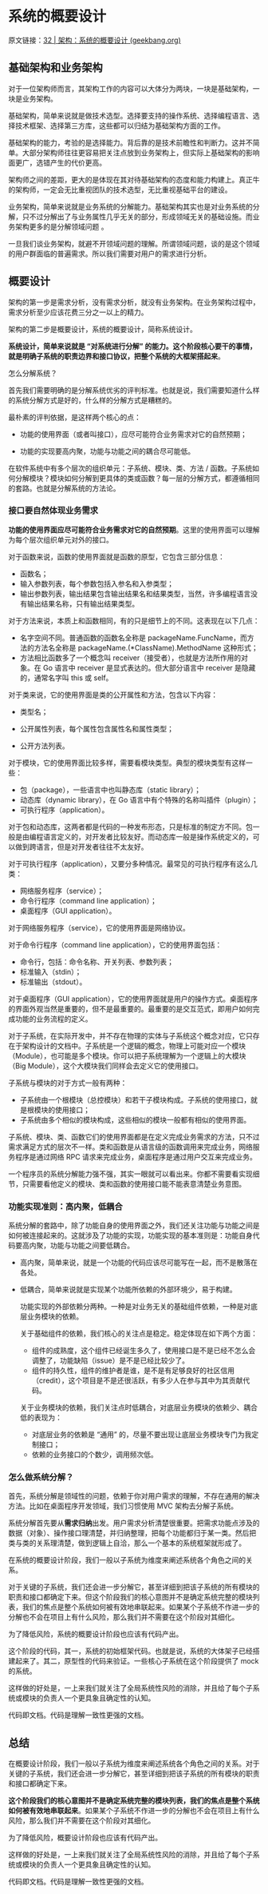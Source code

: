 # 系统的概要设计

原文链接：[32 | 架构：系统的概要设计 (geekbang.org)](https://time.geekbang.org/column/article/117783)

## 基础架构和业务架构

对于一位架构师而言，其架构工作的内容可以大体分为两块，一块是基础架构，一块是业务架构。

基础架构，简单来说就是做技术选型。选择要支持的操作系统、选择编程语言、选择技术框架、选择第三方库，这些都可以归结为基础架构方面的工作。

基础架构的能力，考验的是选择能力。背后靠的是技术前瞻性和判断力。这并不简单。大部分架构师往往更容易把关注点放到业务架构上，但实际上基础架构的影响面更广，选错产生的代价更高。

架构师之间的差距，更大的是体现在其对待基础架构的态度和能力构建上。真正牛的架构师，一定会无比重视团队的技术选型，无比重视基础平台的建设。

业务架构，简单来说就是业务系统的分解能力。基础架构其实也是对业务系统的分解，只不过分解出了与业务属性几乎无关的部分，形成领域无关的基础设施。而业务架构更多的是分解领域问题 。

一旦我们谈业务架构，就避不开领域问题的理解。所谓领域问题，谈的是这个领域的用户群面临的普遍需求。所以我们需要对用户的需求进行分析。

## 概要设计

架构的第一步是需求分析，没有需求分析，就没有业务架构。在业务架构过程中，需求分析至少应该花费三分之一以上的精力。

架构的第二步是概要设计，系统的概要设计，简称系统设计。

**系统设计，简单来说就是 “对系统进行分解” 的能力。这个阶段核心要干的事情，就是明确子系统的职责边界和接口协议，把整个系统的大框架搭起来**。

怎么分解系统？

首先我们需要明确的是分解系统优劣的评判标准。也就是说，我们需要知道什么样的系统分解方式是好的，什么样的分解方式是糟糕的。

最朴素的评判依据，是这样两个核心的点：

- 功能的使用界面（或者叫接口），应尽可能符合业务需求对它的自然预期；

- 功能的实现要高内聚，功能与功能之间的耦合尽可能低。

在软件系统中有多个层次的组织单元：子系统、模块、类、方法 / 函数。子系统如何分解模块？模块如何分解到更具体的类或函数？每一层的分解方式，都遵循相同的套路。也就是分解系统的方法论。

### 接口要自然体现业务需求

**功能的使用界面应尽可能符合业务需求对它的自然预期**。这里的使用界面可以理解为每个层次组织单元对外的接口。

对于函数来说，函数的使用界面就是函数的原型，它包含三部分信息：

- 函数名；
- 输入参数列表，每个参数包括入参名和入参类型；
- 输出参数列表，输出结果包含输出结果名和结果类型，当然，许多编程语言没有输出结果名称，只有输出结果类型。

对于方法来说，本质上和函数相同，有的只是细节上的不同。这表现在以下几点：

- 名字空间不同。普通函数的函数名全称是 packageName.FuncName，而方法的方法名全称是 packageName.(*ClassName).MethodName 这种形式；
- 方法相比函数多了一个概念叫 receiver（接受者），也就是方法所作用的对象。在 Go 语言中 receiver 是显式表达的。但大部分语言中 receiver 是隐藏的，通常名字叫 this 或 self。

对于类来说，它的使用界面是类的公开属性和方法，包含以下内容：

- 类型名；

- 公开属性列表，每个属性包含属性名和属性类型；

- 公开方法列表。

  

对于模块，它的使用界面比较多样，需要看模块类型。典型的模块类型有这样一些：

- 包（package），一些语言中也叫静态库（static library）；
- 动态库（dynamic library），在 Go 语言中有个特殊的名称叫插件（plugin）；
- 可执行程序（application）。

对于包和动态库，这两者都是代码的一种发布形态，只是标准的制定方不同。包一般是由编程语言定义的，对开发者比较友好。而动态库一般是操作系统定义的，可以做到跨语言，但是对开发者往往不太友好。



对于可执行程序（application），又要分多种情况。最常见的可执行程序有这么几类：

- 网络服务程序（service）；
- 命令行程序（command line application）；
- 桌面程序（GUI application）。

对于网络服务程序（service），它的使用界面是网络协议。

对于命令行程序（command line application），它的使用界面包括：

- 命令行，包括：命令名称、开关列表、参数列表；
- 标准输入（stdin）；
- 标准输出（stdout）。

对于桌面程序（GUI application），它的使用界面就是用户的操作方式。桌面程序的界面外观当然是重要的，但不是最重要的。最重要的是交互范式，即用户如何完成功能的业务流程的定义。

对于子系统，在实际开发中，并不存在物理的实体与子系统这个概念对应，它只存在于架构设计的文档中。子系统是一个逻辑的概念，物理上可能对应一个模块（Module），也可能是多个模块。你可以把子系统理解为一个逻辑上的大模块（Big Module），这个大模块我们同样会去定义它的使用接口。

子系统与模块的对于方式一般有两种：

- 子系统由一个根模块（总控模块）和若干子模块构成。子系统的使用接口，就是根模块的使用接口；
- 子系统由多个相似的模块构成，这些相似的模块一般都有相似的使用界面。

子系统、模块、类、函数它们的使用界面都是在定义完成业务需求的方法，只不过需求满足方式的层次不一样。类和函数是从语言级的函数调用来完成业务，网络服务程序是通过网络 RPC 请求来完成业务，桌面程序是通过用户交互来完成业务。

一个程序员的系统分解能力强不强，其实一眼就可以看出来。你都不需要看实现细节，只需要看他定义的模块、类和函数的使用接口能不能表意清楚业务意图。

### 功能实现准则：高内聚，低耦合

系统分解的套路中，除了功能自身的使用界面之外，我们还关注功能与功能之间是如何被连接起来的。这就涉及了功能的实现，功能实现的基本准则是：功能自身代码要高内聚，功能与功能之间要低耦合。

- 高内聚，简单来说，就是一个功能的代码应该尽可能写在一起，而不是散落在各处。

- 低耦合，简单来说就是实现某个功能所依赖的外部环境少，易于构建。

  功能实现的外部依赖分两种。一种是对业务无关的基础组件依赖，一种是对底层业务模块的依赖。

  关于基础组件的依赖，我们核心的关注点是稳定。稳定体现在如下两个方面：

  - 组件的成熟度，这个组件已经诞生多久了，使用接口是不是已经不怎么会调整了，功能缺陷（issue）是不是已经比较少了。
  - 组件的持久性，组件的维护者是谁，是不是有足够良好的社区信用（credit），这个项目是不是还很活跃，有多少人在参与其中为其贡献代码。

  关于业务模块的依赖，我们关注点时低耦合，对底层业务模块的依赖少、耦合低的表现为：

  - 对底层业务的依赖是 “通用” 的，尽量不要出现让底层业务模块专门为我定制接口；
  - 依赖的业务接口的个数少，调用频次低。

### 怎么做系统分解？

首先，系统分解是领域性的问题，依赖于你对用户需求的理解，不存在通用的解决方法。比如在桌面程序开发领域，我们习惯使用 MVC 架构去分解子系统。

系统分解首先要从**需求归纳**出发。用户需求分析清楚很重要。把需求功能点涉及的数据（对象）、操作接口理清楚，并归纳整理，把每个功能都归于某一类。然后把类与类的关系理清楚，做到逻辑上自洽，那么一个基本的系统框架就形成了。

在系统的概要设计阶段，我们一般以子系统为维度来阐述系统各个角色之间的关系。

对于关键的子系统，我们还会进一步分解它，甚至详细到把该子系统的所有模块的职责和接口都确定下来。但这个阶段我们的核心意图并不是确定系统完整的模块列表，我们的焦点是整个系统如何被有效地串联起来。如果某个子系统不作进一步的分解也不会在项目上有什么风险，那么我们并不需要在这个阶段对其细化。

为了降低风险，系统的概要设计阶段也应该有代码产出。

这个阶段的代码，其一，系统的初始框架代码。也就是说，系统的大体架子已经搭建起来了。其二，原型性的代码来验证。一些核心子系统在这个阶段提供了 mock 的系统。

这样做的好处是，一上来我们就关注了全局系统性风险的消除，并且给了每个子系统或模块的负责人一个更具象且确定性的认知。

代码即文档。代码是理解一致性更强的文档。

## 总结

在概要设计阶段，我们一般以子系统为维度来阐述系统各个角色之间的关系。对于关键的子系统，我们还会进一步分解它，甚至详细到把该子系统的所有模块的职责和接口都确定下来。

**这个阶段我们的核心意图并不是确定系统完整的模块列表，我们的焦点是整个系统如何被有效地串联起来**。如果某个子系统不作进一步的分解也不会在项目上有什么风险，那么我们并不需要在这个阶段对其细化。

为了降低风险，概要设计阶段也应该有代码产出。

这样做的好处是，一上来我们就关注了全局系统性风险的消除，并且给了每个子系统或模块的负责人一个更具象且确定性的认知。

代码即文档。代码是理解一致性更强的文档。